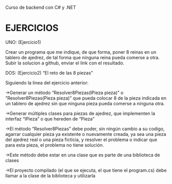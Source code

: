 Curso de backend con C# y .NET

# EJERCICIOS

UNO: (Ejercicio1)

Crear un programa que me indique, de que forma, poner 8 reinas en un tablero de ajedrez, de tal forma que ninguna reina pueda comerse a otra.
Subir la solucion a github, enviar el link con el resultado.


DOS: (Ejercicio2)
“El reto de las 8 piezas”

Siguiendo la linea del ejercicio anterior:

->Generar un método “Resolver8Piezas(IPieza pieza)” o “Resolver8Piezas(Pieza pieza)” que pueda colocar 8 de la pieza indicada en un tablero de ajedrez sin que ninguna pieza pueda comerse a ninguna otra.

->Generar múltiples clases para piezas de ajedrez, que implementen la interfaz “IPieza” o que hereden de “Pieza”

->El método “Resolver8Piezas” debe poder, sin ningún cambio a su codigo, agarrar cualquier pieza ya existente o nuevamente creada, ya sea una pieza del ajedrez real o una pieza ficticia, y resolver el problema o indicar que para esta pieza, el problema no tiene solución.

->Este método debe estar en una clase que es parte de una biblioteca de clases

->El proyecto compilado (el que se ejecuta, el que tiene el program.cs) debe llamar a la clase de la biblioteca y utilizarla

